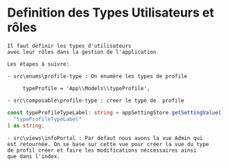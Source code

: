 # Definition des Types Utilisateurs et rôles

    Il faut définir les types d'utilisateurs
    avec leur rôles dans la gestion de l'application
    
    Les étapes à suivre: 
    
    - src\enums\profile-type : On énumère les types de profile
```
     typeProfile = 'App\\Models\\typeProfile',
```
    - src\composable\profile-type : creer le type de  profile

```ts
const typeProfileTypeLabel: string = appSettingStore.getSettingValue(
  "typeProfileTypeLabel"
) as string;
```

    - src\views\infoPortal : Par defaut nous avons la vue Admin qui
    est retournée. On se base sur cette vue pour créer la vue du type
    de profil créer et faire les modifications néccessaires ainsi
    que dans l'index.